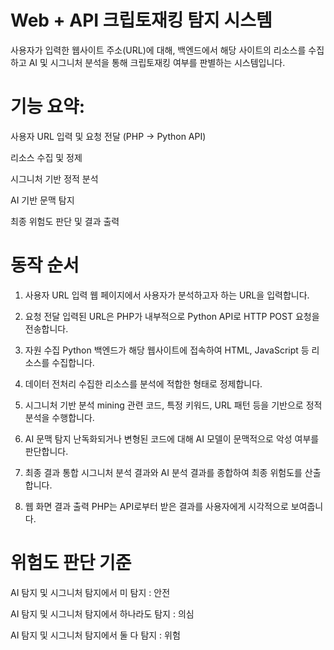 
# Web + API 크립토재킹 탐지 시스템
사용자가 입력한 웹사이트 주소(URL)에 대해, 백엔드에서 해당 사이트의 리소스를 수집하고 AI 및 시그니처 분석을 통해 크립토재킹 여부를 판별하는 시스템입니다.

# 기능 요약:
사용자 URL 입력 및 요청 전달 (PHP → Python API)

리소스 수집 및 정제

시그니처 기반 정적 분석

AI 기반 문맥 탐지

최종 위험도 판단 및 결과 출력


# 동작 순서

1. 사용자 URL 입력
웹 페이지에서 사용자가 분석하고자 하는 URL을 입력합니다.

2. 요청 전달 
입력된 URL은 PHP가 내부적으로 Python API로 HTTP POST 요청을 전송합니다.

3. 자원 수집
Python 백엔드가 해당 웹사이트에 접속하여 HTML, JavaScript 등 리소스를 수집합니다.

4. 데이터 전처리
수집한 리소스를 분석에 적합한 형태로 정제합니다.

5. 시그니처 기반 분석
mining 관련 코드, 특정 키워드, URL 패턴 등을 기반으로 정적 분석을 수행합니다.

6. AI 문맥 탐지
난독화되거나 변형된 코드에 대해 AI 모델이 문맥적으로 악성 여부를 판단합니다.

7. 최종 결과 통합 
시그니처 분석 결과와 AI 분석 결과를 종합하여 최종 위험도를 산출합니다.

8. 웹 화면 결과 출력
PHP는 API로부터 받은 결과를 사용자에게 시각적으로 보여줍니다.


# 위험도 판단 기준
AI 탐지 및 시그니처 탐지에서 미 탐지 : 안전

AI 탐지 및 시그니처 탐지에서 하나라도 탐지 : 의심

AI 탐지 및 시그니처 탐지에서 둘 다 탐지 : 위험
